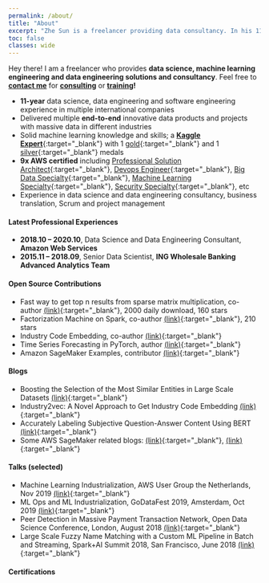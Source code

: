 ```yaml
---
permalink: /about/
title: "About"
excerpt: "Zhe Sun is a freelancer providing data consultancy. In his 11 years industry experience, he has delivered more than 20 projects, 11 times AWS Certificated, a Kaggle expert with 1 gold and 1 silver medal. He provides trainings on SageMaker, MLOps and Advanced Python."
toc: false
classes: wide
---
```


Hey there! I am a freelancer who provides **data science, machine learning engineering and data engineering solutions and consultancy**. Feel free to **[contact me](mailto:info@sun-analytics.nl)** for **[consulting](/consulting/)** or **[training](/training/)!**

- **11-year** data science, data engineering and software engineering experience in multiple international companies
- Delivered multiple **end-to-end** innovative data products and projects with massive data in different industries
- Solid machine learning knowledge and skills; a [**Kaggle Expert**](https://www.kaggle.com/zhesun){:target="_blank"} with 1 [gold](https://www.kaggle.com/c/google-quest-challenge){:target="_blank"} and 1 [silver](https://www.kaggle.com/c/GiveMeSomeCredit){:target="_blank"} medals
- **9x AWS certified** including [Professional Solution Architect](https://www.youracclaim.com/badges/9e4a25fa-76cf-4793-8bff-bf66515d93fc/public_url){:target="_blank"}, [Devops Engineer](https://www.youracclaim.com/badges/013142e6-512d-4362-bb97-93a849f2cd9f/public_url){:target="_blank"}, [Big Data Specialty](https://www.youracclaim.com/badges/1ae314b9-b053-4fad-9894-6893b05f6feb/public_url){:target="_blank"}, [Machine Learning Specialty](https://www.youracclaim.com/badges/c2633ec6-be4d-43b6-8ae4-2f8f8fe98344/public_url){:target="_blank"}, [Security Specialty](https://www.youracclaim.com/badges/5037f963-d4ba-4752-bd2b-8d8a189ee434/public_url){:target="_blank"}, etc
- Experience in data science and data engineering consultancy, business translation, Scrum and project management

#### Latest Professional Experiences
- **2018.10 – 2020.10**, Data Science and Data Engineering Consultant, **Amazon Web Services**
- **2015.11 – 2018.09**, Senior Data Scientist, **ING Wholesale Banking Advanced Analytics Team**

#### Open Source Contributions
- Fast way to get top n results from sparse matrix multiplication, co-author [(link)](https://github.com/ing-bank/sparse_dot_topn){:target="_blank"}, 2000 daily download, 160 stars
- Factorization Machine on Spark, co-author [(link)](https://github.com/blebreton/spark-FM-parallelSGD){:target="_blank"}, 210 stars
- Industry Code Embedding, co-author [(link)](https://github.com/ing-bank/industry2vec/){:target="_blank"}
- Time Series Forecasting in PyTorch, author [(link)](https://github.com/ymwdalex/pytorch-time-series-forcasting){:target="_blank"}
- Amazon SageMaker Examples, contributor [(link)](https://github.com/awslabs/amazon-sagemaker-examples){:target="_blank"}

#### Blogs
- Boosting the Selection of the Most Similar Entities in Large Scale Datasets [(link)](https://medium.com/@ingwbaa/https-medium-com-ingwbaa-boosting-selection-of-the-most-similar-entities-in-large-scale-datasets-450b3242e618){:target="_blank"} 
- Industry2vec: A Novel Approach to Get Industry Code Embedding [(link)](https://medium.com/wbaa/industry2vec-an-implementation-for-industry-code-vector-representation-68ec5f5de9a4){:target="_blank"}
- Accurately Labeling Subjective Question-Answer Content Using BERT [(link)](https://towardsdatascience.com/accurately-labeling-subjective-question-answer-content-using-bert-bffe7c6e7c4){:target="_blank"}
- Some AWS SageMaker related blogs: [(link)](https://towardsdatascience.com/using-tensorboard-in-an-amazon-sagemaker-pytorch-training-job-a-step-by-step-tutorial-19b2b9eb4d1c){:target="_blank"}, [(link)](https://towardsdatascience.com/trigger-pre-built-framework-training-job-via-amazon-sagemaker-api-df707e69302d){:target="_blank"}

#### Talks (selected)
- Machine Learning Industrialization, AWS User Group the Netherlands, Nov 2019 [(link)](https://www.meetup.com/aws-ams/events/265590864/){:target="_blank"}
- ML Ops and ML Industrialization, GoDataFest 2019, Amsterdam, Oct 2019 [(link)](https://www.eventbrite.com/e/godatafest-amazon-web-services-tickets-73932031697?utm_campaign=GoDataFest&utm_source=hs_email&utm_medium=email&_hsenc=p2ANqtz-99Tbti9J57Cd93giZ_WFR7c8TS0cKjrp7k0svOLU5UUzm5xRuBUh6oTTsqEIvGLry5c_3V#){:target="_blank"}
- Peer Detection in Massive Payment Transaction Network, Open Data Science Conference, London, August 2018 [(link)](https://odsc.com/speakers/peer-detection-with-massive-payment-transaction-network/){:target="_blank"}
- Large Scale Fuzzy Name Matching with a Custom ML Pipeline in Batch and Streaming, Spark+AI Summit 2018, San Francisco, June 2018 [(link)](https://databricks.com/session/large-scale-fuzzy-name-matching-with-a-custom-ml-pipeline-in-batch-and-streaming){:target="_blank"}

#### Certifications
<div data-iframe-width="150" data-iframe-height="270" data-share-badge-id="9e4a25fa-76cf-4793-8bff-bf66515d93fc" data-share-badge-host="https://www.youracclaim.com"></div><script type="text/javascript" async src="//cdn.youracclaim.com/assets/utilities/embed.js"></script>
<div data-iframe-width="150" data-iframe-height="270" data-share-badge-id="013142e6-512d-4362-bb97-93a849f2cd9f" data-share-badge-host="https://www.youracclaim.com"></div><script type="text/javascript" async src="//cdn.youracclaim.com/assets/utilities/embed.js"></script>
<div data-iframe-width="150" data-iframe-height="270" data-share-badge-id="c2633ec6-be4d-43b6-8ae4-2f8f8fe98344" data-share-badge-host="https://www.youracclaim.com"></div><script type="text/javascript" async src="//cdn.youracclaim.com/assets/utilities/embed.js"></script>
<div data-iframe-width="150" data-iframe-height="270" data-share-badge-id="1ae314b9-b053-4fad-9894-6893b05f6feb" data-share-badge-host="https://www.youracclaim.com"></div><script type="text/javascript" async src="//cdn.youracclaim.com/assets/utilities/embed.js"></script>
<div data-iframe-width="150" data-iframe-height="270" data-share-badge-id="5037f963-d4ba-4752-bd2b-8d8a189ee434" data-share-badge-host="https://www.youracclaim.com"></div><script type="text/javascript" async src="//cdn.youracclaim.com/assets/utilities/embed.js"></script>
<div data-iframe-width="150" data-iframe-height="270" data-share-badge-id="5d2cad46-e2bb-4f27-bbef-bab306cc0a12" data-share-badge-host="https://www.youracclaim.com"></div><script type="text/javascript" async src="//cdn.youracclaim.com/assets/utilities/embed.js"></script>
<div data-iframe-width="150" data-iframe-height="270" data-share-badge-id="cbcaa4d9-9604-4dc9-800f-3585ba0882e7" data-share-badge-host="https://www.youracclaim.com"></div><script type="text/javascript" async src="//cdn.youracclaim.com/assets/utilities/embed.js"></script>
<div data-iframe-width="150" data-iframe-height="270" data-share-badge-id="cb080319-eaac-4517-bf3d-c0bc12738736" data-share-badge-host="https://www.youracclaim.com"></div><script type="text/javascript" async src="//cdn.youracclaim.com/assets/utilities/embed.js"></script>
